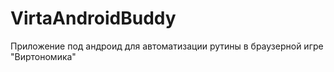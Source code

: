 # VirtaAndroidBuddy
Приложение под андроид для автоматизации рутины в браузерной игре "Виртономика"
